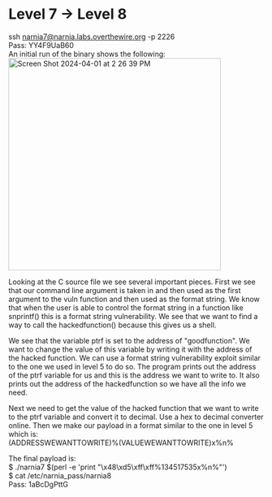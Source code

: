 # Level 7 -> Level 8
ssh narnia7@narnia.labs.overthewire.org -p 2226  
Pass: YY4F9UaB60  
An initial run of the binary shows the following:  
<img width="418" alt="Screen Shot 2024-04-01 at 2 26 39 PM" src="https://github.com/tylerdionne/OverTheWire-Narnia-Write-ups/assets/143131384/061f1287-b651-416a-ac20-d9a550443e42">  

Looking at the C source file we see several important pieces.  First we see that our command line argument is taken in and then used as the first argument to the vuln function and then used as the format string. We know that when the user is able to control the format string in a function like snprintf() this is a format string vulnerability. We see that we want to find a way to call the hackedfunction() because this gives us a shell.  

We see that the variable ptrf is set to the address of "goodfunction". We want to change the value of this variable by writing it with the address of the hacked function. We can use a format string vulnerability exploit similar to the one we used in level 5 to do so. The program prints out the address of the ptrf variable for us and this is the address we want to write to. It also prints out the address of the hackedfunction so we have all the info we need.  

Next we need to get the value of the hacked function that we want to write to the ptrf variable and convert it to decimal. Use a hex to decimal converter online.
Then we make our payload in a format similar to the one in level 5 which is:  
(ADDRESSWEWANTTOWRITE)%(VALUEWEWANTTOWRITE)x%n%  

The final payload is:  
$ ./narnia7 $(perl -e 'print "\x48\xd5\xff\xff%134517535x%n%"')  
$ cat /etc/narnia_pass/narnia8  
Pass: 1aBcDgPttG  
